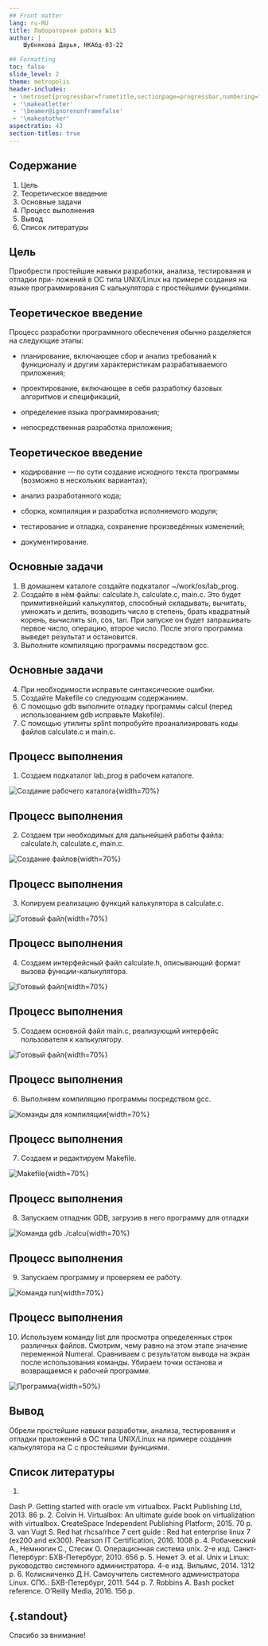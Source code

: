 ```yaml
---
## Front matter
lang: ru-RU
title: Лабораторная работа №13
author: |
	Шубнякова Дарья, НКАбд-03-22

## Formatting
toc: false
slide_level: 2
theme: metropolis
header-includes: 
 - \metroset{progressbar=frametitle,sectionpage=progressbar,numbering=fraction}
 - '\makeatletter'
 - '\beamer@ignorenonframefalse'
 - '\makeatother'
aspectratio: 43
section-titles: true
---
```


## Содержание

1. Цель
2. Теоретическое введение
3. Основные задачи
4. Процесс выполнения
5. Вывод
6. Список литературы

## Цель

Приобрести простейшие навыки разработки, анализа, тестирования и отладки при- ложений в ОС типа UNIX/Linux на примере создания на языке программирования С калькулятора с простейшими функциями.

## Теоретическое введение

Процесс разработки программного обеспечения обычно разделяется на следующие этапы:

- планирование, включающее сбор и анализ требований к функционалу и другим характеристикам разрабатываемого приложения;

- проектирование, включающее в себя разработку базовых алгоритмов и спецификаций,

- определение языка программирования;

- непосредственная разработка приложения;

## Теоретическое введение

- кодирование — по сути создание исходного текста программы (возможно в нескольких вариантах);

- анализ разработанного кода;

- сборка, компиляция и разработка исполняемого модуля;

- тестирование и отладка, сохранение произведённых изменений;

- документирование.

## Основные задачи

1. В домашнем каталоге создайте подкаталог ~/work/os/lab_prog. 
2. Создайте в нём файлы: calculate.h, calculate.c, main.c.
Это будет примитивнейший калькулятор, способный складывать, вычитать, умножать и делить, возводить число в степень, брать квадратный корень, вычислять sin, cos, tan. При запуске он будет запрашивать первое число, операцию, второе число. После этого программа выведет результат и остановится.
3. Выполните компиляцию программы посредством gcc.

## Основные задачи

4. При необходимости исправьте синтаксические ошибки.
5. Создайте Makefile со следующим содержанием.
6. С помощью gdb выполните отладку программы calcul (перед использованием gdb
исправьте Makefile).
7. С помощью утилиты splint попробуйте проанализировать коды файлов calculate.c и main.c.

## Процесс выполнения

1. Создаем подкаталог lab_prog в рабочем каталоге. 

![Создание рабочего каталога](image/1.png){width=70%}

## Процесс выполнения

2. Создаем три необходимых для дальнейшей работы файла: calculate.h, calculate.c, main.c.

![Создание файлов](image/2.png){width=70%}

## Процесс выполнения

3.  Копируем реализацию функций калькулятора в calculate.c.

![Готовый файл](image/3.png){width=70%}

## Процесс выполнения

4. Создаем интерфейсный файл calculate.h, описывающий формат вызова функции-калькулятора.

![Готовый файл](image/4.png){width=70%}

## Процесс выполнения

5. Создаем основной файл main.c, реализующий интерфейс пользователя к калькулятору.

![Готовый файл](image/5.png){width=70%}

## Процесс выполнения

6. Выполняем компиляцию программы посредством gcc.

![Команды для компиляции](image/6.png){width=70%}

## Процесс выполнения

7. Создаем и редактируем Makefile.

![Makefile](image/7.png){width=70%}

## Процесс выполнения

8. Запускаем отладчик GDB, загрузив в него программу для отладки

![Команда gdb ./calcu](image/8.png){width=70%}

## Процесс выполнения

9. Запускаем программу и проверяем ее работу.

![Команда run](image/9.png){width=70%}

## Процесс выполнения

10. Используем команду list для просмотра определенных строк различных файлов. 
Смотрим, чему равно на этом этапе значение переменной Numeral. Сравниваем с результатом вывода на экран после использования команды. Убираем точки останова и возвращаемся к рабочей программе.

![Программа](image/10.png){width=50%}

## Вывод

Обрели простейшие навыки разработки, анализа, тестирования и отладки приложений в ОС типа UNIX/Linux на примере создания калькулятора на С с простейшими функциями.

## Список литературы

1.
Dash P. Getting started with oracle vm virtualbox. Packt Publishing Ltd, 2013. 86 p.
2.
Colvin H. Virtualbox: An ultimate guide book on virtualization with virtualbox. CreateSpace Independent Publishing Platform, 2015. 70 p.
3.
van Vugt S. Red hat rhcsa/rhce 7 cert guide : Red hat enterprise linux 7 (ex200 and ex300). Pearson IT Certification, 2016. 1008 p.
4.
Робачевский А., Немнюгин С., Стесик О. Операционная система unix. 2-е изд. Санкт-Петербург: БХВ-Петербург, 2010. 656 p.
5.
Немет Э. et al. Unix и Linux: руководство системного администратора. 4-е изд. Вильямс, 2014. 1312 p.
6.
Колисниченко Д.Н. Самоучитель системного администратора Linux. СПб.: БХВ-Петербург, 2011. 544 p.
7.
Robbins A. Bash pocket reference. O’Reilly Media, 2016. 156 p.


## {.standout}

Спасибо за внимание!

